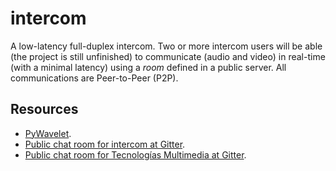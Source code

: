 # intercom

A low-latency full-duplex intercom. Two or more intercom users will be
able (the project is still unfinished) to communicate (audio and
video) in real-time (with a minimal latency) using a _room_ defined in
a public server. All communications are Peer-to-Peer (P2P).


<!-- ## Platform

The software is written in Python 3, and therefore, you should be able
to run it in any machine where a Python 3 interpreter is available.

## Intercom without data-flow control.

```
Task 1. Receiver

1. Forever:
1.1. Receive a packet.
1.2. Decompress the packet, generating a quality layer.
1.3. Store the layer in a buffer.

Task 2. Player

1. Get the first chunk from the buffer.
2. Forever:
2.1. Play the chunk.
2.2. Get the next chunk from the buffer.

Task 3. SamplerAndSender

1. Forever:
1.1. Sample a chunk.
1.2. Generate the sequence of compressed packets, one for each quality layer.
1.3. Send the sequence of packets.
```
-->

## Resources

* [PyWavelet](https://pywavelets.readthedocs.io).
* [Public chat room for intercom at Gitter](https://gitter.im/Tecnologias-multimedia/intercom).
* [Public chat room for Tecnologías Multimedia at Gitter](https://gitter.im/Tecnologias-multimedia/community).
<!-- * [Slack channel](https://tec-multimedia-ual.slack.com/messages/intercom_2018/). -->
